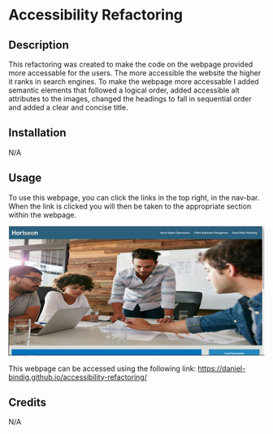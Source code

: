 # Accessibility Refactoring

## Description

This refactoring was created to make the code on the webpage provided more accessable for the users. The more accessible the website the higher it ranks in search engines. To make the webpage more accessable I added semantic elements that followed a logical order, added accessible alt attributes to the images, changed the headings to fall in sequential order and added a clear and concise title.

## Installation

N/A

## Usage

To use this webpage, you can click the links in the top right, in the nav-bar. When the link is clicked you will then be taken to the appropriate section within the webpage.

![ScreenShot](./assets/images/Screenshot.png)

This webpage can be accessed using the following link: https://daniel-bindig.github.io/accessibility-refactoring/

## Credits

N/A
